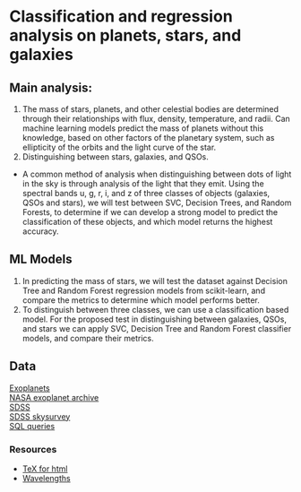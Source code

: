 # Classification and regression analysis on planets, stars, and galaxies
## Main analysis:
1. The mass of stars, planets, and other celestial bodies are determined through their relationships with flux, density, temperature, and radii. Can machine learning models predict the mass of planets without this knowledge, based on other factors of the planetary system, such as ellipticity of the orbits and the light curve of the star. 
2. Distinguishing between stars, galaxies, and QSOs.
- A common method of analysis when distinguishing between dots of light in the sky is through analysis of the light that they emit. Using the spectral bands u, g, r, i, and z of three classes of objects (galaxies, QSOs and stars), we will test between SVC, Decision Trees, and Random Forests, to determine if we can develop a strong model to predict the classification of these objects, and which model returns the highest accuracy.

## ML Models
1. In predicting the mass of stars, we will test the dataset against Decision Tree and Random Forest regression models from scikit-learn, and compare the metrics to determine which model performs better.
2. To distinguish between three classes, we can use a classification based model. For the proposed test in distinguishing between galaxies, QSOs, and stars we can apply SVC, Decision Tree and Random Forest classifier models, and compare their metrics. 

## Data
[Exoplanets](https://exoplanet.eu/catalog/)\
[NASA exoplanet archive](https://exoplanetarchive.ipac.caltech.edu/docs/TAP/usingTAP.html)\
[SDSS](https://dr18.sdss.org/)\
[SDSS skysurvey](https://skyserver.sdss.org/dr9/en/help/browser/browser.asp)\
[SQL queries](https://skyserver.sdss.org/dr9/en/tools/search/sql.asp)


### Resources
- [TeX for html](https://www.maths.nottingham.ac.uk/plp/pmadw/lm.html)
- [Wavelengths](https://voyages.sdss.org/preflight/light/filters/)
